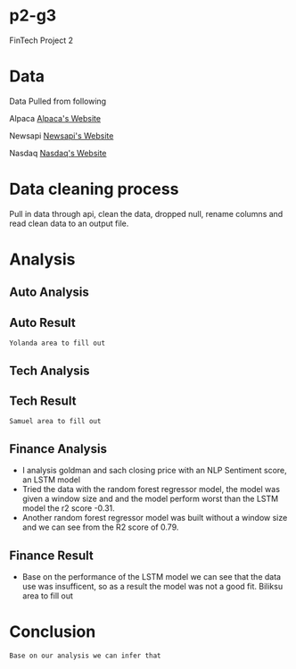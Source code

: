 # p2-g3
FinTech Project 2

# Data
Data Pulled from following

Alpaca [Alpaca's Website](https://alpaca.markets/)

Newsapi [Newsapi's Website](https://newsapi.org//)

Nasdaq [Nasdaq's Website](https://www.nasdaq.com/)


# Data cleaning process
Pull in data through api, clean the data, dropped null, rename columns and read clean data to an output file.

# Analysis
## Auto Analysis
## Auto Result
    Yolanda area to fill out 
## Tech Analysis
## Tech Result
    Samuel area to fill out 

## Finance Analysis
* I analysis goldman and sach closing price with an NLP Sentiment score, an LSTM model 
* Tried the data with the random forest regressor model, the model was given a window size and and the model perform worst than the LSTM model the r2 score -0.31.
* Another random forest regressor model was built without a window size and we can see from the R2 score of 0.79.
    
## Finance Result
* Base on the performance of the LSTM model we can see that the data use was insufficent, so as a result the model was not a good fit.
    Biliksu area to fill out 

# Conclusion   
    Base on our analysis we can infer that 